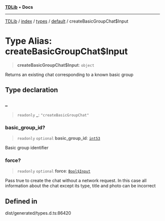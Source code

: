 [**TDLib**](../../../../../../README.md) • **Docs**

***

[TDLib](../../../../../../modules.md) / [index](../../../../../README.md) / [types](../../../README.md) / [default](../README.md) / createBasicGroupChat$Input

# Type Alias: createBasicGroupChat$Input

> **createBasicGroupChat$Input**: `object`

Returns an existing chat corresponding to a known basic group

## Type declaration

### \_

> `readonly` **\_**: `"createBasicGroupChat"`

### basic\_group\_id?

> `readonly` `optional` **basic\_group\_id**: [`int53`](int53.md)

Basic group identifier

### force?

> `readonly` `optional` **force**: [`Bool$Input`](Bool$Input.md)

Pass true to create the chat without a network request. In this case all information about the chat except its type, title and photo can be incorrect

## Defined in

dist/generated/types.d.ts:86420
